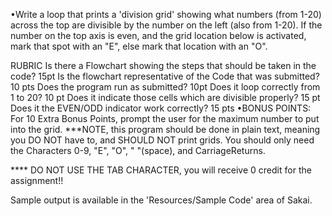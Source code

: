 •Write a loop that prints a 'division grid' showing what numbers (from 1-20) across the top are divisible by the number on the left (also from 1-20).  If the number on the top axis is even, and the grid location below is activated, mark that spot with an "E", else mark that location with an "O".

RUBRIC
Is there a Flowchart showing the steps that should be taken in the code? 15pt
         Is the flowchart representative of the Code that was submitted? 10 pts
        Does the program run as submitted?  10pt
Does it loop correctly from 1 to 20?  10 pt
Does it indicate those cells which are divisible properly? 15 pt
Does it the EVEN/ODD indicator work correctly?  15 pts
•BONUS POINTS: For 10 Extra Bonus Points, prompt the user for the maximum number to put into the grid.
***NOTE, this program should be done in plain text, meaning you DO NOT have to, and SHOULD NOT print grids.  You should only need the Characters 0-9, "E", "O", " "(space), and CarriageReturns.

**** DO NOT USE THE TAB CHARACTER, you will receive 0 credit for the assignment!!

Sample output is available in the 'Resources/Sample Code' area of Sakai.

 

